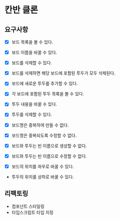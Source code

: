 # 칸반 클론

## 요구사항

- [x] 보드 목록을 볼 수 있다.
- [x] 보드 이름을 바꿀 수 있다.
- [x] 보드를 삭제할 수 있다.
- [x] 보드를 삭제하면 해당 보드에 포함된 투두가 모두 삭제된다.

- [x] 보드에 새로운 투두를 추가할 수 있다.
- [x] 각 보드에 포함된 투두 목록을 볼 수 있다.
- [x] 투두 내용을 바꿀 수 있다.
- [x] 투두를 삭제할 수 있다.

- [x] 보드명은 중복하여 만들 수 없다.
- [x] 보드명은 중복되도록 수정할 수 없다.
- [x] 보드와 투두는 빈 이름으로 생성할 수 없다.
- [x] 보드와 투두는 빈 이름으로 수정할 수 없다.

- [x] 보드의 위치를 좌우로 바꿀 수 있다.
- 투두의 위치를 상하로 바꿀 수 있다.

## 리팩토링

- 컴포넌트 스타일링
- 타입스크립트 타입 지정
